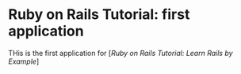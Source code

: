 # Ruby on Rails Tutorial: first application

THis is the first application for [*Ruby on Rails Tutorial: Learn Rails by Example*] 